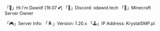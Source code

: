 「🎂」Hi i'm Dawid! [16.07 💕]
「📩」Discord: xdawid.tech
「📌」Minecraft Server Owner

「🎮」Server Info:
「🏝️」Version: 1.20.x
「🕹️」IP Address: KrystalSMP.pl
